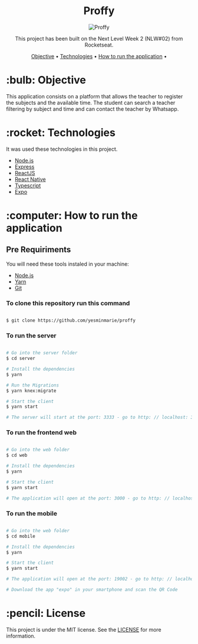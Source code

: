 <h1 align="center">Proffy</h1>
<p align="center">
<img src="https://ik.imagekit.io/nplka5fxu0/Proffy_EohzJM-Sj.gif" alt="Proffy"/>
</p>

<p align="center">This project has been built on the Next Level Week 2 (NLW#02) from Rocketseat.</p>

<p align="center">
 <a href="#objective">Objective</a> •
 <a href="#technologies">Technologies</a> •
 <a href="#how-to-run">How to run the application</a> •
</p>

<h1 id="objective">:bulb: Objective</h1>
</p>This application consists on a platform that allows the teacher to register the subjects and the available time. The student can search a teacher filtering by subject and time and can contact the teacher by Whatsapp.</p>

<h1 id="technologies">:rocket: Technologies</h1>

<p>It was used these technologies in this project.</p>

- [Node.js](https://nodejs.org/en/ "Node.js")
- [Express](http://expressjs.com/ "Express")
- [ReactJS](https://reactjs.org/ "ReactJS")
- [React Native](https://reactnative.dev/ "React Native")
- [Typescript](https://www.typescriptlang.org/ "Typescript")
- [Expo](https://expo.io/ "Expo")


<h1 id="how-to-run">:computer: How to run the application</h1>

<h2>Pre Requiriments</h2>

<p>You will need these tools instaled in your machine:</p>

- [Node.js](https://nodejs.org/en/ "Node.js")
- [Yarn](https://yarnpkg.com/ "Yarn")
- [Git](https://git-scm.com/ "Git")

<h3>To clone this repository run this command</h3>

```bash

$ git clone https://github.com/yesminmarie/proffy

```

<h3>To run the server</h3>

```bash

# Go into the server folder
$ cd server

# Install the dependencies
$ yarn

# Run the Migrations
$ yarn knex:migrate

# Start the client
$ yarn start

# The server will start at the port: 3333 - go to http: // localhost: 3333

```

<h3>To run the frontend web</h3>

```bash

# Go into the web folder
$ cd web

# Install the dependencies
$ yarn

# Start the client
$ yarn start

# The application will open at the port: 3000 - go to http: // localhost: 3000

```

<h3>To run the mobile </h3>

```bash

# Go into the web folder
$ cd mobile

# Install the dependencies
$ yarn

# Start the client
$ yarn start

# The application will open at the port: 19002 - go to http: // localhost: 19002

# Download the app "expo" in your smartphone and scan the QR Code

```
<h1>:pencil: License</h1>
<p>This project is under the MIT license. See the <a href="https://github.com/yesminmarie/proffy/blob/master/LICENSE">LICENSE</a> for more information.</p>